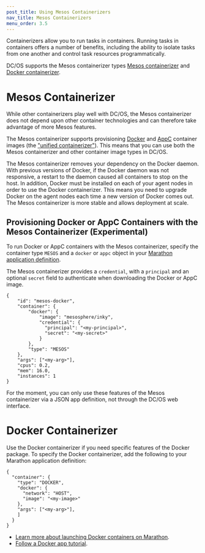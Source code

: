 ```yaml
---
post_title: Using Mesos Containerizers
nav_title: Mesos Containerizers
menu_order: 3.5
---
```


Containerizers allow you to run tasks in containers. Running tasks in containers offers a number of benefits, including the ability to isolate tasks from one another and control task resources programmatically.

DC/OS supports the Mesos containerizer types [Mesos containerizer](http://mesos.apache.org/documentation/latest/containerizer/#Mesos) and [Docker containerizer](http://mesos.apache.org/documentation/latest/containerizer/#Docker).

# Mesos Containerizer

While other containerizers play well with DC/OS, the Mesos containerizer does not depend upon other container technologies and can therefore take advantage of more Mesos features.

The Mesos containerizer supports provisioning [Docker](https://docker.com/) and [AppC](https://github.com/appc/spec) container images (the ["unified containerizer"](http://mesos.apache.org/documentation/latest/container-image)). This means that you can use both the Mesos containerizer and other container image types in DC/OS.

The Mesos containerizer removes your dependency on the Docker daemon. With previous versions of Docker, if the Docker daemon was not responsive, a restart to the daemon caused all containers to stop on the host. In addition, Docker must be installed on each of your agent nodes in order to use the Docker containerizer. This means you need to upgrade Docker on the agent nodes each time a new version of Docker comes out. The Mesos containerizer is more stable and allows deployment at scale.

## Provisioning Docker or AppC Containers with the Mesos Containerizer (Experimental)

To run Docker or AppC containers with the Mesos containerizer, specify the container type `MESOS` and a `docker` or `appc` object in your [Marathon application definition](http://mesosphere.github.io/marathon/docs/application-basics.html).

The Mesos containerizer provides a `credential`, with a `principal` and an optional `secret` field to authenticate when downloading the Docker or AppC image.

    {
        "id": "mesos-docker",
        "container": {
            "docker": {
                "image": "mesosphere/inky",
                "credential": {
                  "principal": "<my-principal>",
                  "secret": "<my-secret>"
                }
            },
            "type": "MESOS"
        },
        "args": ["<my-arg>"],
        "cpus": 0.2,
        "mem": 16.0,
        "instances": 1
    }

For the moment, you can only use these features of the Mesos containerizer via a JSON app definition, not through the DC/OS web interface.

# Docker Containerizer

Use the Docker containerizer if you need specific features of the Docker package. To specify the Docker containerizer, add the following to your Marathon application definition:
    
    {
      "container": {
        "type": "DOCKER",
        "docker": {
          "network": "HOST",
          "image": "<my-image>"
        },
        "args": ["<my-arg>"],
        ]
      }
    }

* [Learn more about launching Docker containers on Marathon](http://mesosphere.github.io/marathon/docs/native-docker.html).
* [Follow a Docker app tutorial](/docs/1.8/usage/tutorials/docker-app/).
